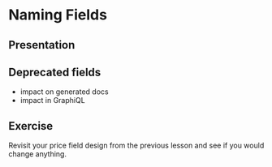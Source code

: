 # Naming Fields

## Presentation

## Deprecated fields

- impact on generated docs
- impact in GraphiQL

## Exercise

Revisit your price field design from the previous lesson and see if you would change anything.
